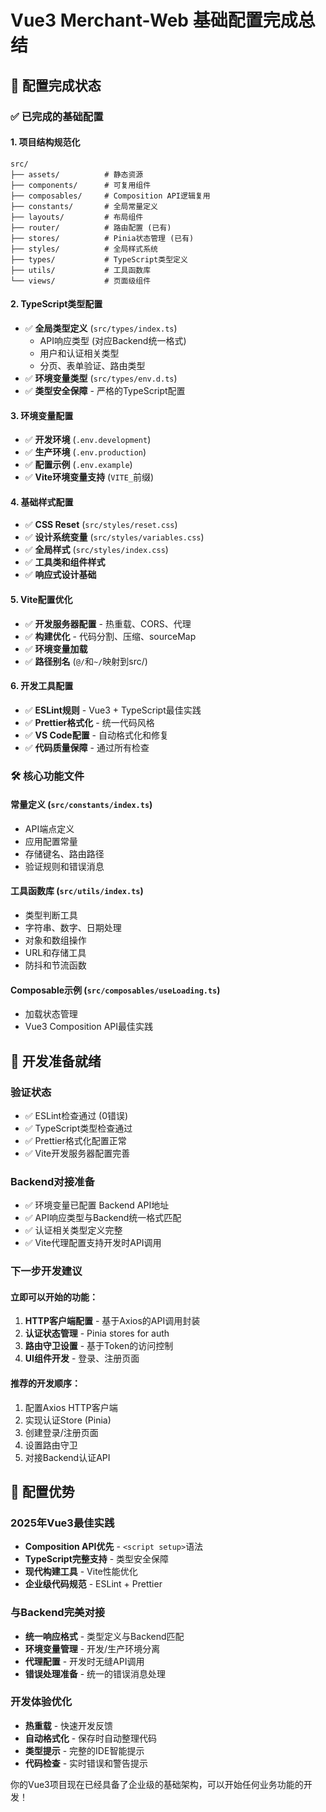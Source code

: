 # Vue3 Merchant-Web 基础配置完成总结

## 🎉 配置完成状态

### ✅ 已完成的基础配置

#### 1. 项目结构规范化
```
src/
├── assets/          # 静态资源
├── components/      # 可复用组件
├── composables/     # Composition API逻辑复用
├── constants/       # 全局常量定义
├── layouts/         # 布局组件
├── router/          # 路由配置 (已有)
├── stores/          # Pinia状态管理 (已有)
├── styles/          # 全局样式系统
├── types/           # TypeScript类型定义
├── utils/           # 工具函数库
└── views/           # 页面级组件
```

#### 2. TypeScript类型配置
- ✅ **全局类型定义** (`src/types/index.ts`)
  - API响应类型 (对应Backend统一格式)
  - 用户和认证相关类型
  - 分页、表单验证、路由类型
- ✅ **环境变量类型** (`src/types/env.d.ts`)
- ✅ **类型安全保障** - 严格的TypeScript配置

#### 3. 环境变量配置
- ✅ **开发环境** (`.env.development`)
- ✅ **生产环境** (`.env.production`)  
- ✅ **配置示例** (`.env.example`)
- ✅ **Vite环境变量支持** (`VITE_`前缀)

#### 4. 基础样式配置
- ✅ **CSS Reset** (`src/styles/reset.css`)
- ✅ **设计系统变量** (`src/styles/variables.css`)
- ✅ **全局样式** (`src/styles/index.css`)
- ✅ **工具类和组件样式**
- ✅ **响应式设计基础**

#### 5. Vite配置优化
- ✅ **开发服务器配置** - 热重载、CORS、代理
- ✅ **构建优化** - 代码分割、压缩、sourceMap
- ✅ **环境变量加载**
- ✅ **路径别名** (`@/`和`~/`映射到src/)

#### 6. 开发工具配置
- ✅ **ESLint规则** - Vue3 + TypeScript最佳实践
- ✅ **Prettier格式化** - 统一代码风格
- ✅ **VS Code配置** - 自动格式化和修复
- ✅ **代码质量保障** - 通过所有检查

### 🛠️ 核心功能文件

#### 常量定义 (`src/constants/index.ts`)
- API端点定义
- 应用配置常量  
- 存储键名、路由路径
- 验证规则和错误消息

#### 工具函数库 (`src/utils/index.ts`)
- 类型判断工具
- 字符串、数字、日期处理
- 对象和数组操作
- URL和存储工具
- 防抖和节流函数

#### Composable示例 (`src/composables/useLoading.ts`)
- 加载状态管理
- Vue3 Composition API最佳实践

## 🚀 开发准备就绪

### 验证状态
- ✅ ESLint检查通过 (0错误)
- ✅ TypeScript类型检查通过
- ✅ Prettier格式化配置正常
- ✅ Vite开发服务器配置完善

### Backend对接准备
- ✅ 环境变量已配置 Backend API地址
- ✅ API响应类型与Backend统一格式匹配
- ✅ 认证相关类型定义完整
- ✅ Vite代理配置支持开发时API调用

### 下一步开发建议

#### 立即可以开始的功能：
1. **HTTP客户端配置** - 基于Axios的API调用封装
2. **认证状态管理** - Pinia stores for auth
3. **路由守卫设置** - 基于Token的访问控制
4. **UI组件开发** - 登录、注册页面

#### 推荐的开发顺序：
1. 配置Axios HTTP客户端
2. 实现认证Store (Pinia)
3. 创建登录/注册页面
4. 设置路由守卫
5. 对接Backend认证API

## 🎯 配置优势

### 2025年Vue3最佳实践
- **Composition API优先** - `<script setup>`语法
- **TypeScript完整支持** - 类型安全保障
- **现代构建工具** - Vite性能优化
- **企业级代码规范** - ESLint + Prettier

### 与Backend完美对接
- **统一响应格式** - 类型定义与Backend匹配
- **环境变量管理** - 开发/生产环境分离  
- **代理配置** - 开发时无缝API调用
- **错误处理准备** - 统一的错误消息处理

### 开发体验优化
- **热重载** - 快速开发反馈
- **自动格式化** - 保存时自动整理代码
- **类型提示** - 完整的IDE智能提示
- **代码检查** - 实时错误和警告提示

你的Vue3项目现在已经具备了企业级的基础架构，可以开始任何业务功能的开发！